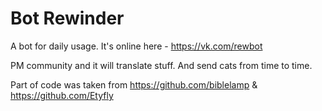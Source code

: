 # Bot Rewinder

A bot for daily usage. It's online here - https://vk.com/rewbot

PM community and it will translate stuff. And send cats from time to time.

Part of code was taken from https://github.com/biblelamp & https://github.com/Etyfly
